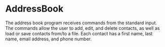 # AddressBook
The address book program receives commands from the standard input.  The commands allow the user to add, edit, and delete contacts, as well as load or save contacts from/to a file. Each contact has a first name, last name, email address, and phone number.
